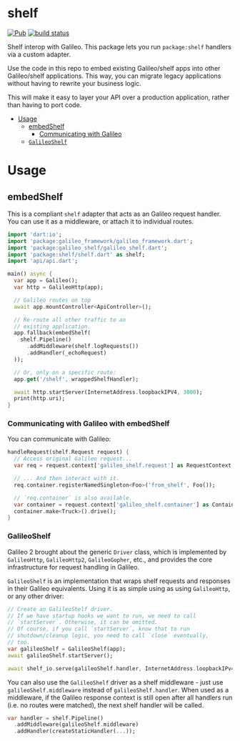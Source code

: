# shelf
[![Pub](https://img.shields.io/pub/v/galileo_shelf.svg)](https://pub.dartlang.org/packages/galileo_shelf)
[![build status](https://travis-ci.org/galileo-dart/shelf.svg)](https://travis-ci.org/galileo-dart/shelf)

Shelf interop with Galileo. This package lets you run `package:shelf` handlers via a custom adapter. 

Use the code in this repo to embed existing Galileo/shelf apps into
other Galileo/shelf applications. This way, you can migrate legacy applications without
having to rewrite your business logic.

This will make it easy to layer your API over a production application,
rather than having to port code.

- [Usage](#usage)
  - [embedShelf](#embedshelf)
    - [Communicating with Galileo](#communicating-with-galileo-with-embedshelf)
  - [`GalileoShelf`](#galileoshelf)

# Usage

## embedShelf

This is a compliant `shelf` adapter that acts as an Galileo request handler. You can use it as a middleware,
or attach it to individual routes.

```dart
import 'dart:io';
import 'package:galileo_framework/galileo_framework.dart';
import 'package:galileo_shelf/galileo_shelf.dart';
import 'package:shelf/shelf.dart' as shelf;
import 'api/api.dart';

main() async {
  var app = Galileo();
  var http = GalileoHttp(app);

  // Galileo routes on top
  await app.mountController<ApiController>();

  // Re-route all other traffic to an
  // existing application.
  app.fallback(embedShelf(
    shelf.Pipeline()
      .addMiddleware(shelf.logRequests())
      .addHandler(_echoRequest)
  ));

  // Or, only on a specific route:
  app.get('/shelf', wrappedShelfHandler);

  await http.startServer(InternetAddress.loopbackIPV4, 3000);
  print(http.uri);
}
```

### Communicating with Galileo with embedShelf

You can communicate with Galileo:

```dart
handleRequest(shelf.Request request) {
  // Access original Galileo request...
  var req = request.context['galileo_shelf.request'] as RequestContext;

  // ... And then interact with it.
  req.container.registerNamedSingleton<Foo>('from_shelf', Foo());

  // `req.container` is also available.
  var container = request.context['galileo_shelf.container'] as Container;
  container.make<Truck>().drive();
}
```

### GalileoShelf
Galileo 2 brought about the generic `Driver` class, which is implemented
by `GalileoHttp`, `GalileoHttp2`, `GalileoGopher`, etc., and provides the core
infrastructure for request handling in Galileo.

`GalileoShelf` is an implementation that wraps shelf requests and responses in their
Galileo equivalents. Using it is as simple using as using `GalileoHttp`, or any other
driver:

```dart
// Create an GalileoShelf driver.
// If we have startup hooks we want to run, we need to call
// `startServer`. Otherwise, it can be omitted.
// Of course, if you call `startServer`, know that to run
// shutdown/cleanup logic, you need to call `close` eventually,
// too.
var galileoShelf = GalileoShelf(app);
await galileoShelf.startServer();

await shelf_io.serve(galileoShelf.handler, InternetAddress.loopbackIPv4, 8081);
```

You can also use the `GalileoShelf` driver as a shelf middleware - just use
`galileoShelf.middleware` instead of `galileoShelf.handler`. When used as a middleware,
if the Galileo response context is still open after all handlers run (i.e. no routes were
matched), the next shelf handler will be called.

```dart
var handler = shelf.Pipeline()
  .addMiddleware(galileoShelf.middleware)
  .addHandler(createStaticHandler(...));
```
